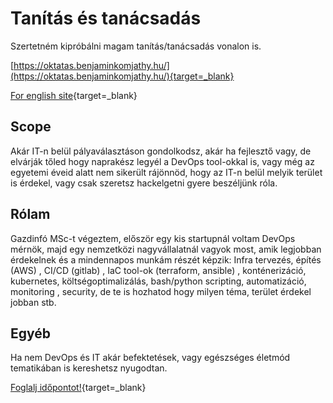 # Tanítás és tanácsadás

Szertetném kipróbálni magam tanítás/tanácsadás vonalon is.

[https://oktatas.benjaminkomjathy.hu/](https://oktatas.benjaminkomjathy.hu/){target=_blank}

[For english site](https://lessons.bk0.eu/){target=_blank}

## Scope

Akár IT-n belül pályaválasztáson gondolkodsz, akár ha fejlesztő vagy, de elvárják tőled hogy naprakész legyél a DevOps tool-okkal is, vagy még az egyetemi éveid alatt nem sikerült rájönnöd, hogy az IT-n belül melyik terület is érdekel, vagy csak szeretsz hackelgetni gyere beszéljünk róla.

## Rólam

Gazdinfó MSc-t végeztem, először egy kis startupnál voltam DevOps mérnök, majd egy nemzetközi nagyvállalatnál vagyok most, amik legjobban érdekelnek és a mindennapos munkám részét képzik: Infra tervezés, építés (AWS) , CI/CD (gitlab) , IaC tool-ok (terraform, ansible) , konténerizáció, kubernetes, költségoptimalizálás, bash/python scripting, automatizáció, monitoring , security, de te is hozhatod hogy milyen téma, terület érdekel jobban stb.

## Egyéb

Ha nem DevOps és IT akár befektetések, vagy egészséges életmód tematikában is kereshetsz nyugodtan.

[Foglalj időpontot!](https://cal.com/benjamin.komjathy/session){target=_blank}